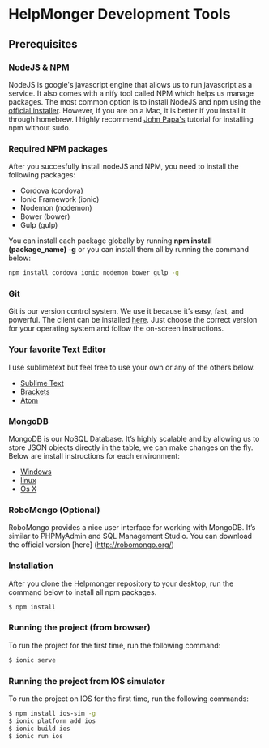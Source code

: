 # HelpMonger Development Tools

## Prerequisites

### NodeJS & NPM
NodeJS is google's javascript engine that allows us to run javascript as a service.  It also comes with a nify tool called NPM which helps us manage packages. The most common option is to install NodeJS and npm using the [official installer](https://nodejs.org/download/). However, if you are on a Mac, it is better if you install it through homebrew. I highly recommend [John Papa's](http://www.johnpapa.net/how-to-use-npm-global-without-sudo-on-osx/) tutorial for installing npm without sudo.  

### Required NPM packages
After you succesfully install nodeJS and NPM, you need to install the following packages: 
* Cordova (cordova)
* Ionic Framework (ionic)
* Nodemon (nodemon)
* Bower (bower)
* Gulp (gulp)

You can install each package globally by running **npm install (package_name) -g** or you can install them all by running the command below:
```sh
npm install cordova ionic nodemon bower gulp -g 
```

### Git
Git is our version control system. We use it because it’s easy, fast, and powerful. The client can be installed [here](https://git-scm.com/downloads). Just choose the correct version for your operating system and follow the on-screen instructions. 

### Your favorite Text Editor
I use sublimetext but feel free to use your own or any of the others below.
  -  [Sublime Text](http://www.sublimetext.com/) 
  - [Brackets](http://brackets.io/)
  - [Atom](https://atom.io/)

### MongoDB
MongoDB is our NoSQL Database. It’s highly scalable and by allowing us to store JSON objects directly in the table, we can make changes on the fly. Below are install instructions for each environment: 

  -   [Windows](http://docs.mongodb.org/manual/tutorial/install-mongodb-on-windows/)
  -   [linux](http://docs.mongodb.org/manual/tutorial/install-mongodb-on-linux/?_ga=1.267487758.1025625016.1426642002)
  -   [Os X](http://docs.mongodb.org/manual/tutorial/install-mongodb-on-os-x/?_ga=1.267487758.1025625016.1426642002)

### RoboMongo (Optional)
RoboMongo provides a nice user interface for working with MongoDB. It’s similar to PHPMyAdmin and SQL Management Studio. You can download the official version [here] (http://robomongo.org/) 

### Installation

After you clone the Helpmonger repository to your desktop, run the command below to install all npm packages. 
```sh
$ npm install
```

### Running the project (from browser)
To run the project for the first time, run the following command: 
```sh
$ ionic serve
```

### Running the project from IOS simulator 
To run the project on IOS for the first time, run the following commands: 
```sh
$ npm install ios-sim -g
$ ionic platform add ios
$ ionic build ios
$ ionic run ios
```


